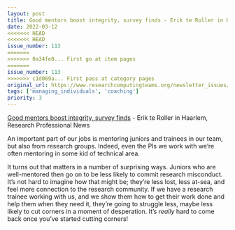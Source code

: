 ```yaml
---
layout: post
title: Good mentors boost integrity, survey finds - Erik te Roller in Haarlem, Research Professional News
date: 2022-03-12
<<<<<<< HEAD
<<<<<<< HEAD
issue_number: 113
=======
>>>>>>> 0a34fe0... First go at item pages
=======
issue_number: 113
>>>>>>> c1d069a... First pass at category pages
original_url: https://www.researchcomputingteams.org/newsletter_issues/0113
tags: ['managing_individuals', 'coaching']
priority: 3
---
```


<!-- markdownlint-disable MD033 -->
<!-- markdownlint-disable MD041 -->
<!-- markdownlint-disable MD049 -->

[Good mentors boost integrity, survey finds](https://www.researchprofessionalnews.com/rr-news-europe-netherlands-2022-3-good-mentors-boost-integrity-survey-finds/) - Erik te Roller in Haarlem, Research Professional News

An important part of our jobs is mentoring juniors and trainees in our team, but also from research groups.  Indeed, even the PIs we work with we’re often mentoring in some kid of technical area.

It turns out that matters in a number of surprising ways.  Juniors who are well-mentored then go on to be less likely to commit research misconduct.  It’s not hard to imagine how that might be; they’re less lost, less at-sea, and feel more connection to the research community.  If we have a research trainee working with us, and we show them how to get their work done and help them when they need it, they’re going to struggle less, maybe less likely to cut corners in a moment of desperation.  It’s *really* hard to come back once you’ve started cutting corners!
